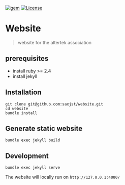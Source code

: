 [![gem](https://img.shields.io/badge/gem-v3.0.6-blue?style=flat-square)](http://makeapullrequest.com)
[![License](https://img.shields.io/badge/License-MIT-blue?style=flat-square)](http://makeapullrequest.com)
# Website

> website for the altertek association

## prerequisites

- install ruby >= 2.4
- install jekyll

## Installation

```
git clone git@github.com:saxjst/website.git
cd website
bundle install
```

## Generate static website

```
bundle exec jekyll build
```

## Development

```
bundle exec jekyll serve
```

The website will locally run on `http://127.0.0.1:4000/
`
